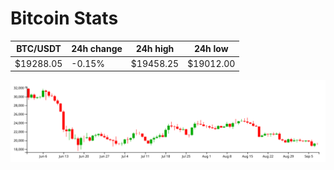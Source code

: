 # Bitcoin Stats

BTC/USDT|24h change|24h high|24h low|
|---|---|---|---|
|$19288.05|-0.15%|$19458.25|$19012.00|

<img src="./chart.svg">
